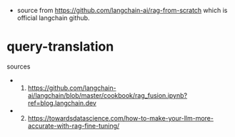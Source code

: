 - source from https://github.com/langchain-ai/rag-from-scratch which is official langchain github.

# query-translation
sources
- 1. https://github.com/langchain-ai/langchain/blob/master/cookbook/rag_fusion.ipynb?ref=blog.langchain.dev
- 2. https://towardsdatascience.com/how-to-make-your-llm-more-accurate-with-rag-fine-tuning/
